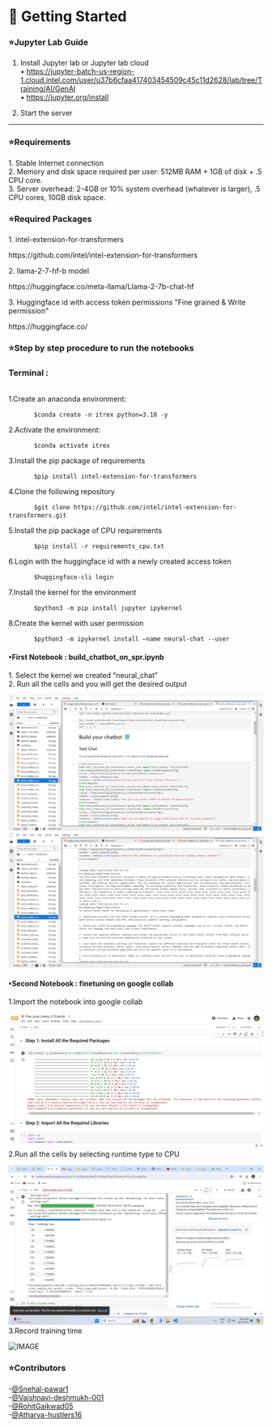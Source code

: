 <p align="center"><h1>🤖 Getting Started</h2></p>
<p align="left"><h3>⭐️Jupyter Lab Guide</h3></p>

1.	Install Jupyter lab or Jupyter lab cloud  
        •	 https://jupyter-batch-us-region-1.cloud.intel.com/user/u37b6cfaa417403454509c45c11d2628/lab/tree/Training/AI/GenAI<br>
 	     •	 https://jupyter.org/install
       
2.	Start the server


---

<p align="left"><h3>⭐️Requirements</h3></p>
1.	Stable Internet connection <br>
2.	Memory and disk space required per user: 512MB RAM + 1GB of disk + .5 CPU core.<br>
3.	Server overhead: 2-4GB or 10% system overhead (whatever is larger), .5 CPU cores, 10GB disk space.<br>

<p align="left"><h3>⭐️Required Packages</h3></p>
1.	intel-extension-for-transformers <br> <p align = "left">https://github.com/intel/intel-extension-for-transformers</p>
2.	llama-2-7-hf-b model <br><p align ="left">https://huggingface.co/meta-llama/Llama-2-7b-chat-hf</p> 
3.	Huggingface id with access token permissions "Fine grained & Write permission" <p align ="left">https://huggingface.co/</p>

<p align="left"><h3>⭐️Step by step procedure to run the notebooks</h3></p>
  <h3>Terminal :</h3> <br>
  1.Create an anaconda environment:

```
       $conda create -n itrex python=3.10 -y
```
  2.Activate the environment:
```
       $conda activate itrex
```
  3.Install the pip package of requirements 
```
       $pip install intel-extension-for-transformers
```
  4.Clone the following repository
```
       $git clone https://github.com/intel/intel-extension-for-transformers.git
```
  5.Install the pip package of CPU requirements
```
       $pip install -r requirements_cpu.txt
```
  6.Login with the huggingface id with a newly created access token
```
       $huggingface-cli login
```            
  7.Install the kernel for the environment
```
       $python3 -m pip install jupyter ipykernel
```
  8.Create the kernel with user permission 
```
       $python3 -m ipykernel install –name neural-chat --user
```

<p align="left"><H4>•First Notebook :  build_chatbot_on_spr.ipynb</H4></p>
 1.        Select the kernel we created “neural_chat”<br>
 2.        Run all the cells and you will get the desired output<br>
 
 ![IMAGE](img/textchatbot.png)
 ![IMAGE](img/outputchatbot.png)
<p align="left"><h4>•Second Notebook : finetuning  on google collab</h4>
1.Import the notebook into google collab 
 
![IMAGE](img/tuning.png)
        <br>
2.Run all the cells by selecting runtime type to CPU 

 ![IMAGE](img/trainingtime.jpeg)
 <br>
3.Record training time 

 ![IMAGE](img/tuning3.png)
 <br>



### ⭐️Contributors
-[@Snehal-pawar1](https://github.com/Snehal-pawar1)<br>
-[@Vaishnavi-deshmukh-001](https://github.com/Vaishnavi-deshmukh-001)<br>
-[@RohitGaikwad05](https://github.com/RohitGaikwad05)<br>
-[@Atharva-hustlers16](https://github.com/Atharva-hustlers16)<br>


              
